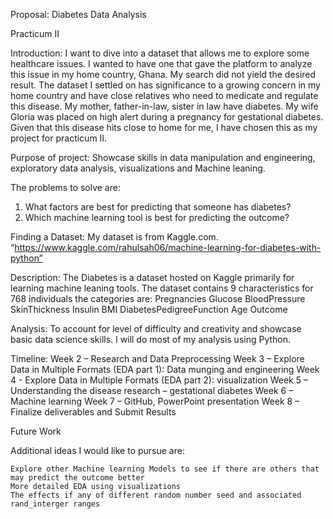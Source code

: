 Proposal: Diabetes Data Analysis

Practicum II

Introduction: I want to dive into a dataset that allows me to explore some healthcare issues. I wanted to have one that gave the platform to analyze this issue in my home country, Ghana. My search did not yield the desired result. The dataset I settled on has significance to a growing concern in my home country and have close relatives who need to medicate and regulate this disease. My mother, father-in-law, sister in law have diabetes. My wife Gloria was placed on high alert during a pregnancy for gestational diabetes. Given that this disease hits close to home for me, I have chosen this as my project for practicum II.

Purpose of project: Showcase skills in data manipulation and engineering, exploratory data analysis, visualizations and Machine leaning.

The problems to solve are:
1.	What factors are best for predicting that someone has diabetes?
2.	Which machine learning tool is best for predicting the outcome?

Finding a Dataset: My dataset is from Kaggle.com. “https://www.kaggle.com/rahulsah06/machine-learning-for-diabetes-with-python”

Description: The Diabetes is a dataset hosted on Kaggle primarily for learning machine leaning tools. The dataset contains 9 characteristics for 768 individuals the categories are: 
Pregnancies
Glucose
BloodPressure
SkinThickness
Insulin
BMI
DiabetesPedigreeFunction
Age
Outcome

Analysis: To account for level of difficulty and creativity and showcase basic data science skills. I will do most of my analysis using Python. 

Timeline:
Week 2 – Research and Data Preprocessing
Week 3 – Explore Data in Multiple Formats (EDA part 1): Data munging and engineering
Week 4 - Explore Data in Multiple Formats (EDA part 2): visualization
Week 5 – Understanding the disease research – gestational diabetes
Week 6 – Machine learning
Week 7 – GitHub, PowerPoint presentation
Week 8 – Finalize deliverables and Submit Results

Future Work

Additional ideas I would like to pursue are:

    Explore other Machine learning Models to see if there are others that may predict the outcome better
    More detailed EDA using visualizations
    The effects if any of different random number seed and associated rand_interger ranges

